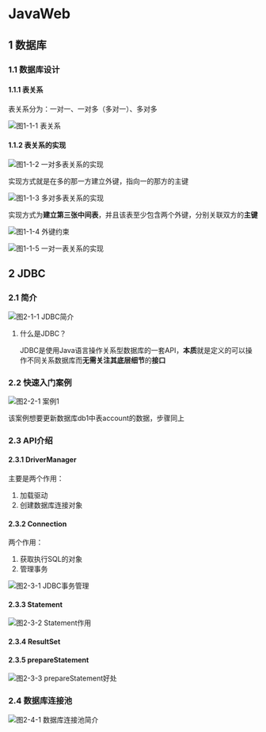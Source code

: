 # JavaWeb

## 1 数据库

### 1.1 数据库设计

#### 1.1.1 表关系

表关系分为：一对一、一对多（多对一）、多对多

![图1-1-1 表关系](images/2024-03-13-09-40-22.png)

#### 1.1.2 表关系的实现

![图1-1-2 一对多表关系的实现](images/2024-03-13-09-42-14.png)

实现方式就是在多的那一方建立外键，指向一的那方的主键

![图1-1-3 多对多表关系的实现](images/2024-03-13-09-46-48.png)

实现方式为**建立第三张中间表**，并且该表至少包含两个外键，分别关联双方的**主键**

![图1-1-4 外键约束](images/2024-03-13-10-35-41.png)

![图1-1-5 一对一表关系的实现](images/2024-03-13-10-39-59.png)

## 2 JDBC

### 2.1 简介

![图2-1-1 JDBC简介](images/2024-03-13-11-15-14.png)

1. 什么是JDBC？
   
   JDBC是使用Java语言操作关系型数据库的一套API，**本质**就是定义的可以操作不同关系数据库而**无需关注其底层细节**的**接口**

### 2.2 快速入门案例

![图2-2-1 案例1](images/2024-03-13-11-33-55.png)

该案例想要更新数据库db1中表account的数据，步骤同上

### 2.3 API介绍

#### 2.3.1 DriverManager

主要是两个作用：

1. 加载驱动
2. 创建数据库连接对象

#### 2.3.2 Connection

两个作用：

1. 获取执行SQL的对象
2. 管理事务

![图2-3-1 JDBC事务管理](images/2024-03-13-11-49-08.png)

#### 2.3.3 Statement

![图2-3-2 Statement作用](images/2024-03-13-11-56-05.png)

#### 2.3.4 ResultSet

#### 2.3.5 prepareStatement

![图2-3-3 prepareStatement好处](images/2024-03-13-18-47-01.png)

### 2.4 数据库连接池

![图2-4-1 数据库连接池简介](images/2024-03-13-18-52-13.png)